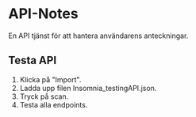 # API-Notes

En API tjänst för att hantera användarens anteckningar.

## Testa API
1. Klicka på "Import".
2. Ladda upp filen Insomnia_testingAPI.json.
3. Tryck på scan.
4. Testa alla endpoints.
